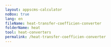 ```yaml
---
layout: appscms-calculator
noBox: true
lang: en
fileName: heat-transfer-coefficien-converter
folderName: heat
tool: heat-converters
permalink: /heat-transfer-coefficien-converter
---
```


